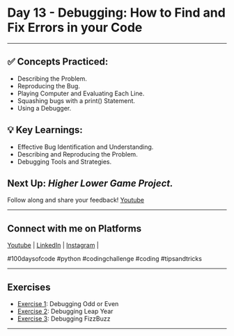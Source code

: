 # **Day 13 - Debugging: How to Find and Fix Errors in your Code**
---
## ✅ **Concepts Practiced:**

- Describing the Problem.
- Reproducing the Bug.
- Playing Computer and Evaluating Each Line.
- Squashing bugs with a print() Statement.
- Using a Debugger.

## 💡 **Key Learnings:**

- Effective Bug Identification and Understanding.
- Describing and Reproducing the Problem.
- Debugging Tools and Strategies.

## **Next Up:** *Higher Lower Game Project.*

Follow along and share your feedback! 
[Youtube](https://www.youtube.com/@Tharun-AS)

---

## Connect with me on Platforms
[Youtube](https://www.youtube.com/@Tharun-AS) | 
[LinkedIn](https://www.linkedin.com/in/tharun-a-s-b45b8a2a8) | 
[Instagram](https://www.instagram.com/tharun_as_2005) | 

#100daysofcode #python #codingchallenge #coding #tipsandtricks

---

## Exercises
- [Exercise 1](https://github.com/Tharun200503/100-days-of-coding/tree/main/Day-13/Exercise%201%20-%20Debugging%20Odd%20or%20Even): Debugging Odd or Even
- [Exercise 2](https://github.com/Tharun200503/100-days-of-coding/tree/main/Day-13/Exercise%202%20-%20Debugging%20Leap%20Year): Debugging Leap Year
- [Exercise 3](https://github.com/Tharun200503/100-days-of-coding/tree/main/Day-13/Exercise%203%20-%20Debugging%20FizzBuzz): Debugging FizzBuzz

---
